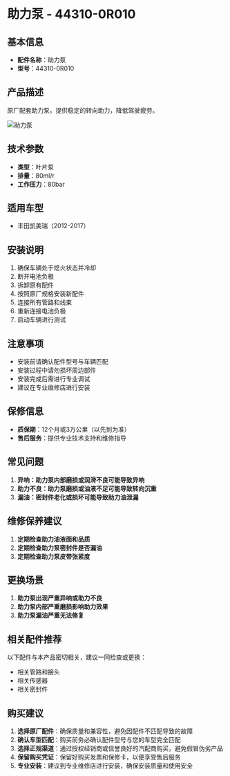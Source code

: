 # 助力泵 - 44310-0R010

## 基本信息

- **配件名称**：助力泵
- **型号**：44310-0R010

## 产品描述

原厂配套助力泵，提供稳定的转向助力，降低驾驶疲劳。


![助力泵](/image/car-parts/44310-0R010.jpg)

## 技术参数

- **类型**：叶片泵
- **排量**：80ml/r
- **工作压力**：80bar

## 适用车型

- 丰田凯美瑞（2012-2017）

## 安装说明

1. 确保车辆处于熄火状态并冷却
2. 断开电池负极
3. 拆卸原有配件
4. 按照原厂规格安装新配件
5. 连接所有管路和线束
6. 重新连接电池负极
7. 启动车辆进行测试

## 注意事项

- 安装前请确认配件型号与车辆匹配
- 安装过程中请勿损坏周边部件
- 安装完成后需进行专业调试
- 建议在专业维修店进行安装

## 保修信息

- **质保期**：12个月或3万公里（以先到为准）
- **售后服务**：提供专业技术支持和维修指导

## 常见问题

1. **异响：助力泵内部磨损或润滑不良可能导致异响**
2. **助力不良：助力泵磨损或油液不足可能导致转向沉重**
3. **漏油：密封件老化或损坏可能导致助力油泄漏**

## 维修保养建议

1. **定期检查助力油液面和品质**
2. **定期检查助力泵密封件是否漏油**
3. **定期检查助力泵皮带张紧度**

## 更换场景

1. **助力泵出现严重异响或助力不良**
2. **助力泵内部严重磨损影响助力效果**
3. **助力泵漏油严重无法修复**

## 相关配件推荐

以下配件与本产品密切相关，建议一同检查或更换：

- 相关管路和接头
- 相关传感器
- 相关密封件

## 购买建议

1. **选择原厂配件**：确保质量和兼容性，避免因配件不匹配导致的故障
2. **确认车型匹配**：购买前务必确认配件型号与您的车型完全匹配
3. **选择正规渠道**：通过授权经销商或信誉良好的汽配商购买，避免假冒伪劣产品
4. **保留购买凭证**：保留好购买发票和保修卡，以便享受售后服务
5. **专业安装**：建议到专业维修店进行安装，确保安装质量和使用安全
